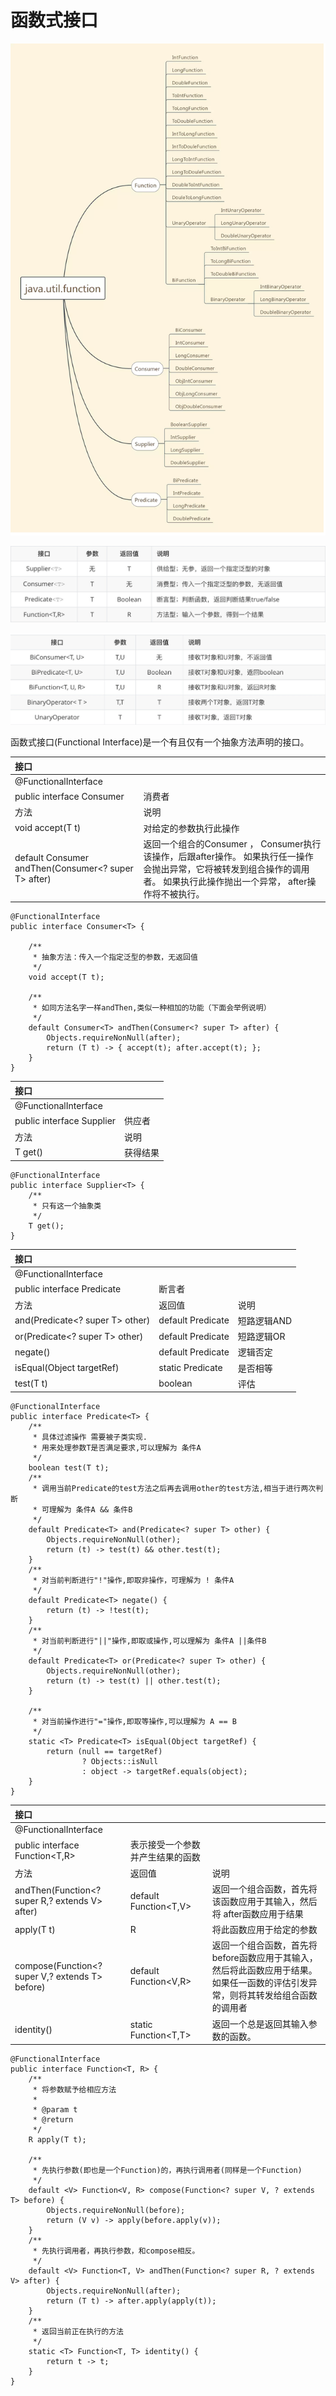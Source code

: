 # 函数式接口

![Alt text]( ../images/java-function-1.jpg)

![Alt text]( ../images/java-function-2.jpeg)


![Alt text]( ../images/java-function-3.jpeg)


函数式接口(Functional Interface)是一个有且仅有一个抽象方法声明的接口。


|  接口   |   |
| :---- | ----  |
| @FunctionalInterface  
public interface Consumer<T>  |  消费者|
| 方法  | 说明 |
| void accept(T t)  | 对给定的参数执行此操作 |
| default Consumer<T> andThen(Consumer<? super T> after)  |  返回一个组合的Consumer ， Consumer执行该操作，后跟after操作。 如果执行任一操作会抛出异常，它将被转发到组合操作的调用者。 如果执行此操作抛出一个异常， after操作将不被执行。  |

```
@FunctionalInterface
public interface Consumer<T> {

    /**
     * 抽象方法：传入一个指定泛型的参数，无返回值
     */
    void accept(T t);

    /**
     * 如同方法名字一样andThen,类似一种相加的功能（下面会举例说明）
     */
    default Consumer<T> andThen(Consumer<? super T> after) {
        Objects.requireNonNull(after);
        return (T t) -> { accept(t); after.accept(t); };
    }
}

```

|  接口   |   |
| :---- | ----  |
| @FunctionalInterface
public interface Supplier<T> |供应者  |
| 方法  | 说明 |
| T get()| 获得结果 |
```
@FunctionalInterface
public interface Supplier<T> {
    /**
     * 只有这一个抽象类
     */
    T get();
}
```


|  接口   |   ||
| :---- | ----  | ---- |
| @FunctionalInterface
public interface Predicate<T> |断言者  ||
| 方法  | 返回值|说明 |
| and(Predicate<? super T> other)| default Predicate<T> 	|短路逻辑AND |
|or(Predicate<? super T> other)|  default Predicate<T> 	|短路逻辑OR|
| negate()| default Predicate<T> 	|逻辑否定 |
|isEqual(Object targetRef)|static <T> Predicate<T> 	|是否相等|
|test(T t)|boolean 	|评估|


```
@FunctionalInterface
public interface Predicate<T> {
    /**
     * 具体过滤操作 需要被子类实现.
     * 用来处理参数T是否满足要求,可以理解为 条件A
     */
    boolean test(T t);
    /**
     * 调用当前Predicate的test方法之后再去调用other的test方法,相当于进行两次判断
     * 可理解为 条件A && 条件B
     */
    default Predicate<T> and(Predicate<? super T> other) {
        Objects.requireNonNull(other);
        return (t) -> test(t) && other.test(t);
    }
    /**
     * 对当前判断进行"!"操作,即取非操作，可理解为 ! 条件A
     */
    default Predicate<T> negate() {
        return (t) -> !test(t);
    }
    /**
     * 对当前判断进行"||"操作,即取或操作,可以理解为 条件A ||条件B
     */
    default Predicate<T> or(Predicate<? super T> other) {
        Objects.requireNonNull(other);
        return (t) -> test(t) || other.test(t);
    }

    /**
     * 对当前操作进行"="操作,即取等操作,可以理解为 A == B
     */
    static <T> Predicate<T> isEqual(Object targetRef) {
        return (null == targetRef)
                ? Objects::isNull
                : object -> targetRef.equals(object);
    }
}
```



|  接口   |   | |
| :---- | ----  | ----  |
| @FunctionalInterface
public interface Function<T,R> |表示接受一个参数并产生结果的函数  |
| 方法  |  返回值 | 说明 |
|andThen(Function<? super R,? extends V> after)| default <V> Function<T,V>  |返回一个组合函数，首先将该函数应用于其输入，然后将 after函数应用于结果 |
|apply(T t)|R|将此函数应用于给定的参数|
|compose(Function<? super V,? extends T> before)|default <V> Function<V,R>|返回一个组合函数，首先将 before函数应用于其输入，然后将此函数应用于结果。如果任一函数的评估引发异常，则将其转发给组合函数的调用者 |
|identity()|static <T> Function<T,T>|返回一个总是返回其输入参数的函数。|
```
@FunctionalInterface
public interface Function<T, R> {
    /**
     * 将参数赋予给相应方法
     * 
     * @param t
     * @return
     */
    R apply(T t);

    /**
     * 先执行参数(即也是一个Function)的，再执行调用者(同样是一个Function)
     */
    default <V> Function<V, R> compose(Function<? super V, ? extends T> before) {
        Objects.requireNonNull(before);
        return (V v) -> apply(before.apply(v));
    }
    /**
     * 先执行调用者，再执行参数，和compose相反。
     */
    default <V> Function<T, V> andThen(Function<? super R, ? extends V> after) {
        Objects.requireNonNull(after);
        return (T t) -> after.apply(apply(t));
    }
    /**
     * 返回当前正在执行的方法
     */
    static <T> Function<T, T> identity() {
        return t -> t;
    }
}
```

